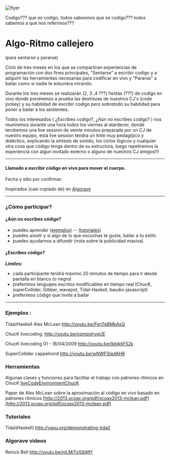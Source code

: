 
![flyer](https://raw.githubusercontent.com/son0p/algorritmoCallejero/master/imagenes/algoRitmoCallejeroFlyer.png)

Codigo??? que es codigo, todos sabesmos que es codigo??? todos sabemos a que nos referimos??? 


Algo-Ritmo callejero
===============
(para sentarse y pararse)

Ciclo de tres meses en los que se compartiran experiencias de programación con dos fines principales, "Sentarse" a escribir codigo y a adquirir las herramientas necesarias para codificar en vivo y "Pararse" a bailar como si nadie te estuviera mirando.

Durante los tres meses se realizarán (2, 3 ,4 ???) fiestas (???) de codigo en vivo donde pondremos a prueba las destrezas de nuestros CJ's (code jockey) y su habilidad de escribir codigo pero sobretodo su habilidad para poner a bailar a los asistentes.

Todos los interesados ( ¿Escribes codigo?, ¿Aún no escribes codigo? ) nos reuniremos durante una hora todos los viernes al atardecer, donde tendremos una live session de veinte minutos preparada por un CJ de nuestro equipo, esta live session tendra un tinte muy pedagójico y didáctico, explicando la síntesis de sonido, los ciclos lógicos y cualquier otra cosa que código tenga dentro de su estructura, luego repetiremos la experiencia con algun invitado externo o alguno de nuestros CJ amigos!!!


----
#### Llamado a escribir código en vivo para mover el cuerpo.
Fecha y sitio por confirmar.

Inspirados (casi copiado de) en [Algorave](http://algorave.com/)

----
### ¿Cómo participar?

#### ¿Aún no escribes código?
- puedes aprender [(ejemplos)](https://github.com/son0p/algorritmoCallejero/blob/master/README.md#ejemplos-) -- [(tutoriales)](https://github.com/son0p/algorritmoCallejero/blob/master/README.md#tutoriales)
- puedes asistír y si algo de lo que escuchas te gusta, bailar a tu estilo
- puedes ayudarnos a difundir (nota sobre la publicidad masiva)

#### ¿Escribes código?
___Límites:___ 
- cada participante tendrá máximo 20 minutos de tiempo para ir desde pantalla en blanco (o negro) 
- preferimos lenguajes escritos modificables en tiempo real (ChucK, superCollider, Gibber, wavepot, Tidal-Haskell, baudio-javascript)
- preferimos código que invite a bailar


---
### Ejemplos :

Tidal/Haskell Alex McLean http://youtu.be/FenTeBMkAsQ   


ChucK livecoding.  http://youtu.be/ezmpolryqUE

ChucK livecoding 01 - 18/04/2009 http://youtu.be/IkbjktiF52k


SuperCollider cappelnord http://youtu.be/wNWFSIadAH8

### Herramientas
Algunas clases y funciones para facilitar el trabajo con patrones rítmicos en ChucK [liveCodeEnvironmentChucK](https://github.com/son0p/liveCodeEvironmentChucK) 

Paper de Alex McLean sobre la aproximación al código en vivo basado en patrones rítmicos [http://2013.xcoax.org/pdf/xcoax2013-mclean.pdf](http://2013.xcoax.org/pdf/xcoax2013-mclean.pdf)

### Tutoriales
Tidal(Haskell) http://yaxu.org/demonstrating-tidal/

### Algorave videos
Renick Bell http://youtu.be/mLMiTyIQbMY



